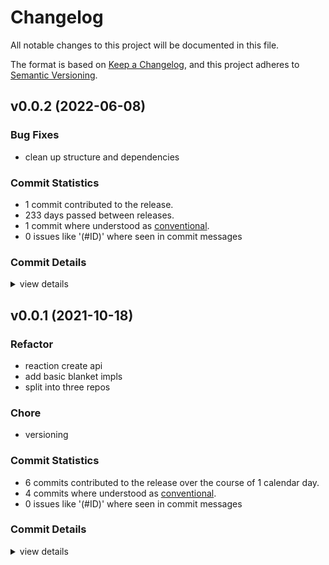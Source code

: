 # Changelog

All notable changes to this project will be documented in this file.

The format is based on [Keep a Changelog](https://keepachangelog.com/en/1.0.0/),
and this project adheres to [Semantic Versioning](https://semver.org/spec/v2.0.0.html).

## v0.0.2 (2022-06-08)

### Bug Fixes

 - <csr-id-b56ab8115a2981ad5fcf42ed96f64367fac8292c/> clean up structure and dependencies

### Commit Statistics

<csr-read-only-do-not-edit/>

 - 1 commit contributed to the release.
 - 233 days passed between releases.
 - 1 commit where understood as [conventional](https://www.conventionalcommits.org).
 - 0 issues like '(#ID)' where seen in commit messages

### Commit Details

<csr-read-only-do-not-edit/>

<details><summary>view details</summary>

 * **Uncategorized**
    - clean up structure and dependencies ([`b56ab81`](https://github.comgit//yxonic/rcommunity/commit/b56ab8115a2981ad5fcf42ed96f64367fac8292c))
</details>

## v0.0.1 (2021-10-18)

### Refactor

 - <csr-id-923b6d184b7c2af9093d7ddc1a7272d5801b1d72/> reaction create api
 - <csr-id-f562ae69bcbeda7f7f44d8d009e8f0584454f110/> add basic blanket impls
 - <csr-id-40406892577bb76c7254619176bea6688dcb9ff1/> split into three repos

### Chore

 - <csr-id-3061f5c991aac8e0417b82cf8c6d3f1e4f9c3b68/> versioning

### Commit Statistics

<csr-read-only-do-not-edit/>

 - 6 commits contributed to the release over the course of 1 calendar day.
 - 4 commits where understood as [conventional](https://www.conventionalcommits.org).
 - 0 issues like '(#ID)' where seen in commit messages

### Commit Details

<csr-read-only-do-not-edit/>

<details><summary>view details</summary>

 * **Uncategorized**
    - Release rcommunity_core v0.0.1, rcommunity_macros v0.0.1, rcommunity v0.0.2 ([`e2e6752`](https://github.comgit//yxonic/rcommunity/commit/e2e6752d3ef5f776683cd16de182584f5d12893a))
    - Release rcommunity_core v0.0.1, rcommunity_macros v0.0.1, rcommunity v0.0.2 ([`e97b2f7`](https://github.comgit//yxonic/rcommunity/commit/e97b2f78ee1741f0a3407625534a0632db059217))
    - versioning ([`3061f5c`](https://github.comgit//yxonic/rcommunity/commit/3061f5c991aac8e0417b82cf8c6d3f1e4f9c3b68))
    - reaction create api ([`923b6d1`](https://github.comgit//yxonic/rcommunity/commit/923b6d184b7c2af9093d7ddc1a7272d5801b1d72))
    - add basic blanket impls ([`f562ae6`](https://github.comgit//yxonic/rcommunity/commit/f562ae69bcbeda7f7f44d8d009e8f0584454f110))
    - split into three repos ([`4040689`](https://github.comgit//yxonic/rcommunity/commit/40406892577bb76c7254619176bea6688dcb9ff1))
</details>

